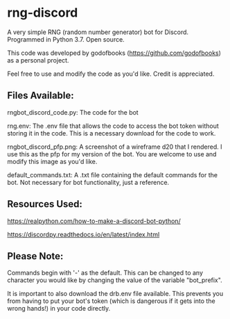 # rng-discord
A very simple RNG (random number generator) bot for Discord. Programmed in Python 3.7. Open source. 

This code was developed by godofbooks (https://github.com/godofbooks) as a personal project.

Feel free to use and modify the code as you'd like. Credit is appreciated. 

## Files Available:
rngbot_discord_code.py: The code for the bot

rng.env: The .env file that allows the code to access the bot token without storing it in the code. This is a necessary download for the code to work.

rngbot_discord_pfp.png: A screenshot of a  wireframe d20 that I rendered. I use this as the pfp for my version of the bot. You are welcome to use and modify this image as you'd like.

default_commands.txt: A .txt file containing the default commands for the bot. Not necessary for bot functionality, just a reference. 

## Resources Used:
https://realpython.com/how-to-make-a-discord-bot-python/

https://discordpy.readthedocs.io/en/latest/index.html

## Please Note:
Commands begin with '-' as the default. This can be changed to any character you would like by changing the value of the variable "bot_prefix". 

It is important to also download the drb.env file available. This prevents you from having to put your bot's token (which is dangerous if it gets into the wrong hands!) in your code directly. 
